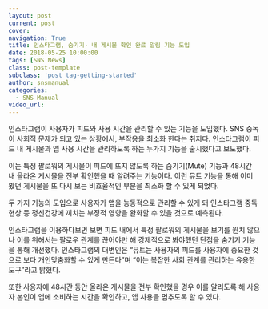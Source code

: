 ```yaml
---
layout: post
current: post
cover:  
navigation: True
title: 인스타그램, 숨기기· 내 게시물 확인 완료 알림 기능 도입
date: 2018-05-25 10:00:00
tags: [SNS News]
class: post-template
subclass: 'post tag-getting-started'
author: snsmanual
categories:
  - SNS Manual
video_url: 
---
```


인스타그램이 사용자가 피드와 사용 시간을 관리할 수 있는 기능을 도입했다.
SNS 중독이 사회적 문제가 되고 있는 상황에서, 부작용을 최소화 한다는 취지다.
인스타그램이 피드 내 게시물과 앱 사용 시간을 관리하도록 하는 두가지 기능을 출시했다고 보도했다.

이는 특정 팔로워의 게시물이 피드에 뜨지 않도록 하는 숨기기(Mute) 기능과 48시간 내 올라온 게시물을 전부 확인했을 때 알려주는 기능이다.
이런 뮤트 기능을 통해 이미 봤던 게시물을 또 다시 보는 비효율적인 부분을 최소화 할 수 있게 되었다.

두 가지 기능의 도입으로 사용자가 앱을 능동적으로 관리할 수 있게 돼 인스타그램 중독 현상 등 정신건강에 끼치는 부정적 영향을 완화할 수 있을 것으로 예측된다.

인스타그램을 이용하다보면 보면 피드 내에서 특정 팔로워의 게시물을 보기를 원치 않으나 이를 위해서는
팔로우 관계를 끊어야만 해 강제적으로 봐야했던 단점을 숨기기 기능을 통해 개선했다.
인스타그램의 대변인은 “뮤트는 사용자의 피드를 사용자에 중요한 것으로 보다 개인맞춤화할 수 있게 만든다”며
“이는 복잡한 사회 관계를 관리하는 유용한 도구”라고 밝혔다.

또한 사용자에 48시간 동안 올라온 게시물을 전부 확인했을 경우 이를 알리도록 해 사용자 본인이 앱에 소비하는 시간을 확인하고, 앱 사용을 멈추도록 할 수 있다.